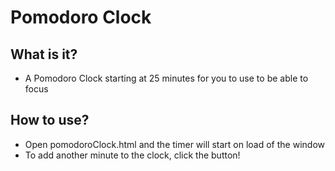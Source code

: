 # Pomodoro Clock

## What is it?

- A Pomodoro Clock starting at 25 minutes for you to use to be able to focus

## How to use?

- Open pomodoroClock.html and the timer will start on load of the window
- To add another minute to the clock, click the button!
